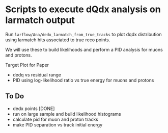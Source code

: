 # Scripts to execute dQdx analysis on larmatch output

Run `larflow/Ana/dedx_larmatch_from_true_tracks` to plot dqdx distribution using larmatch hits associated
to true reco points.

We will use these to build likelihoods and perform a PID analysis for muons and protons.

Target Plot for Paper

* dedq vs residual range
* PID using log-likelihood ratio vs true energy for muons and protons


## To Do

* dedx points [DONE]
* run on large sample and build likelihood histograms
* calculate pid for muon and proton tracks
* make PID separation vs track initial energy


